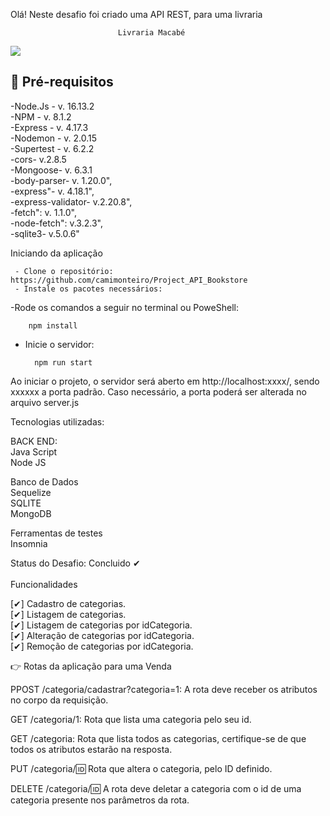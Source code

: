 Olá! Neste desafio foi criado uma API REST, para uma livraria

                            Livraria Macabé



<img src= "https://pbs.twimg.com/media/FR2tF3eXoAEgoBH?format=jpg&name=small">




## 📘 Pré-requisitos

-Node.Js - v. 16.13.2<br>
-NPM - v. 8.1.2<br>
-Express - v. 4.17.3<br>
-Nodemon - v. 2.0.15<br>
-Supertest - v. 6.2.2<br>
-cors- v.2.8.5<br>
-Mongoose- v. 6.3.1<br>
-body-parser- v. 1.20.0",<br>
-express"- v. 4.18.1",<br>
-express-validator- v.2.20.8",<br>
-fetch": v. 1.1.0",<br>
-node-fetch": v.3.2.3",<br>
-sqlite3- v.5.0.6"<br>
 


 Iniciando da aplicação

	
	 - Clone o repositório: https://github.com/camimonteiro/Project_API_Bookstore
	 - Instale os pacotes necessários:

-Rode os comandos a seguir no terminal ou PoweShell:

        npm install

- Inicie o servidor:

        npm run start

Ao iniciar o projeto, o servidor será aberto em http://localhost:xxxx/, sendo xxxxxx a porta padrão. 
Caso necessário, a porta poderá ser alterada no arquivo server.js




Tecnologias utilizadas:

BACK END:<br>
    Java Script<br>
    Node JS<br>

Banco de Dados<br>
    Sequelize<br>
    SQLITE<br>
    MongoDB <br>

Ferramentas de testes<br>
    Insomnia<br>



Status do Desafio: Concluido ✔<br><br>
Funcionalidades

[✔] Cadastro de categorias.<br>
[✔] Listagem de categorias.<br>
[✔] Listagem de categorias por idCategoria.<br>
[✔] Alteração de categorias por idCategoria.<br>
[✔] Remoção de categorias por idCategoria.<br>

👉 Rotas da aplicação para uma Venda

PPOST /categoria/cadastrar?categoria=1: A rota deve receber os atributos no corpo da requisição.<br>

GET /categoria/1: Rota que lista uma categoria pelo seu id.<br>

GET /categoria: Rota que lista todos as categorias, certifique-se de que todos os atributos estarão na resposta.<br>

PUT /categoria/:id: Rota que altera o categoria, pelo ID definido.<br>

DELETE /categoria/:id: A rota deve deletar a categoria com o id de uma categoria presente nos parâmetros da rota.<br>






